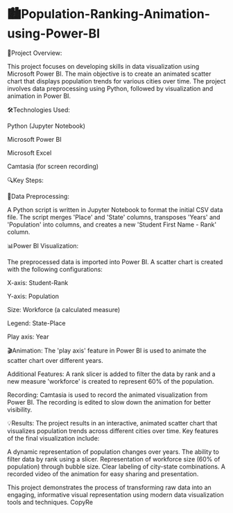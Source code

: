 # 🏙️Population-Ranking-Animation-using-Power-BI

🎯Project Overview:

This project focuses on developing skills in data visualization using Microsoft Power BI. The main objective is to create an animated scatter chart that displays population trends for various cities over time. The project involves data preprocessing using Python, followed by visualization and animation in Power BI.

🛠️Technologies Used:

Python (Jupyter Notebook)

Microsoft Power BI

Microsoft Excel

Camtasia (for screen recording)

🔍Key Steps:

🔄Data Preprocessing:

A Python script is written in Jupyter Notebook to format the initial CSV data file.
The script merges 'Place' and 'State' columns, transposes 'Years' and 'Population' into columns, and creates a new 'Student First Name - Rank' column.


📊Power BI Visualization:

The preprocessed data is imported into Power BI.
A scatter chart is created with the following configurations:

X-axis: Student-Rank

Y-axis: Population

Size: Workforce (a calculated measure)

Legend: State-Place

Play axis: Year


🎬Animation: The 'play axis' feature in Power BI is used to animate the scatter chart over different years.

Additional Features: A rank slicer is added to filter the data by rank and a new measure 'workforce' is created to represent 60% of the population.


Recording: Camtasia is used to record the animated visualization from Power BI. The recording is edited to slow down the animation for better visibility.



💡Results:
The project results in an interactive, animated scatter chart that visualizes population trends across different cities over time. Key features of the final visualization include:

A dynamic representation of population changes over years.
The ability to filter data by rank using a slicer.
Representation of workforce size (60% of population) through bubble size.
Clear labeling of city-state combinations.
A recorded video of the animation for easy sharing and presentation.

This project demonstrates the process of transforming raw data into an engaging, informative visual representation using modern data visualization tools and techniques. CopyRe

